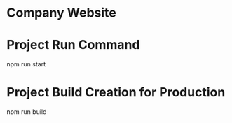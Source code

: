 # Company Website

# Project Run Command
npm run start

# Project Build Creation for Production
npm run build